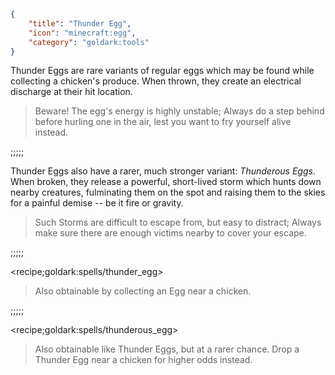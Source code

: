 ```json
{
    "title": "Thunder Egg",
    "icon": "minecraft:egg",
    "category": "goldark:tools"
}
```

Thunder Eggs are rare variants of regular eggs
which may be found while collecting a chicken's
produce. When thrown, they create an electrical
discharge at their hit location.

> Beware! The egg's energy is highly unstable;
> Always do a step behind before hurling one in
> the air, lest you want to fry yourself alive instead.

;;;;;

Thunder Eggs also have a rarer, much stronger
variant: *Thunderous Eggs*. When broken, they
release a powerful, short-lived storm which 
hunts down nearby creatures, fulminating them
on the spot and raising them to the skies
for a painful demise -- be it fire or gravity.

> Such Storms are difficult to escape from, but
> easy to distract; Always make sure there are
> enough victims nearby to cover your escape.

;;;;;

<recipe;goldark:spells/thunder_egg>

> Also obtainable by collecting an Egg
> near a chicken.

;;;;;

<recipe;goldark:spells/thunderous_egg>

> Also obtainable like Thunder Eggs, but
> at a rarer chance. Drop a Thunder Egg
> near a chicken for higher odds instead.